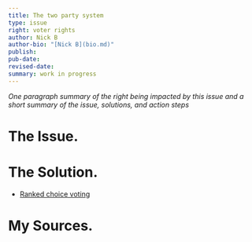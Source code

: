 ```yaml
---
title: The two party system
type: issue
right: voter rights
author: Nick B
author-bio: "[Nick B](bio.md)"
publish: 
pub-date: 
revised-date: 
summary: work in progress
---
```

*One paragraph summary of the right being impacted by this issue and a short summary of the issue, solutions, and action steps*

# The Issue. 


# The Solution.

- [Ranked choice voting](ranked-choice-voting.md)

# My Sources.